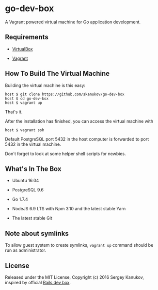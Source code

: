 # go-dev-box
A Vagrant powered virtual machine for Go application development.

## Requirements

* [VirtualBox](https://www.virtualbox.org)

* [Vagrant](http://vagrantup.com)

## How To Build The Virtual Machine

Building the virtual machine is this easy:

    host $ git clone https://github.com/skanukov/go-dev-box
    host $ cd go-dev-box
    host $ vagrant up

That's it.

After the installation has finished, you can access the virtual machine with

    host $ vagrant ssh

Default PostgreSQL port 5432 in the host computer is forwarded to port 5432 in the virtual machine.

Don't forget to look at some helper shell scripts for newbies.

## What's In The Box

* Ubuntu 16.04

* PostgreSQL 9.6

* Go 1.7.4

* NodeJS 6.9 LTS with Npm 3.10 and the latest stable Yarn

* The latest stable Git

## Note about symlinks

To allow guest system to create symlinks, `vagrant up` command should be run as administrator.

## License

Released under the MIT License, Copyright (c) 2016 Sergey Kanukov, inspired by official [Rails dev box](https://github.com/rails/rails-dev-box).
